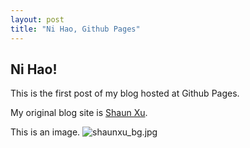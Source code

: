 ```yaml
---
layout: post
title: "Ni Hao, Github Pages"
---
```


## Ni Hao!

This is the first post of my blog hosted at Github Pages.

My original blog site is [Shaun Xu](http://www.geekswithblogs.net/shaunxu).

This is an image. ![shaunxu_bg.jpg]({{site.baseurl}}/img/shaunxu_bg.jpg)




